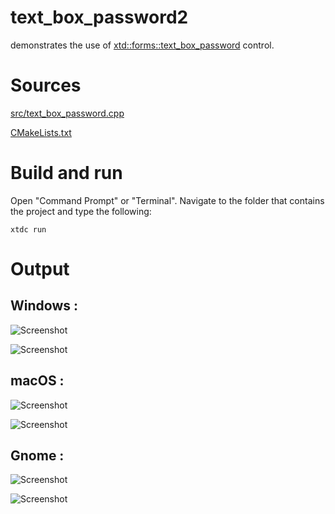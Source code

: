 # text_box_password2

demonstrates the use of [xtd::forms::text_box_password](../../../src/xtd_forms/include/xtd/forms/text_box_password.hpp) control.

# Sources

[src/text_box_password.cpp](src/text_box_password.cpp)

[CMakeLists.txt](CMakeLists.txt)

# Build and run

Open "Command Prompt" or "Terminal". Navigate to the folder that contains the project and type the following:

```shell
xtdc run
```

# Output

## Windows :

![Screenshot](../../../docs/pictures/examples/text_box_password2_w.png)

![Screenshot](../../../docs/pictures/examples/text_box_password2_wd.png)

## macOS :

![Screenshot](../../../docs/pictures/examples/text_box_password2_m.png)

![Screenshot](../../../docs/pictures/examples/text_box_password2_md.png)

## Gnome :

![Screenshot](../../../docs/pictures/examples/text_box_password2_g.png)

![Screenshot](../../../docs/pictures/examples/text_box_password2_gd.png)

